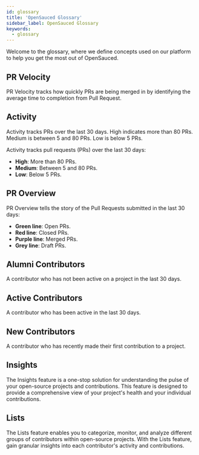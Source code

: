 ```yaml
---
id: glossary
title: 'OpenSauced Glossary'
sidebar_label: OpenSauced Glossary
keywords:
  - glossary
---
```


Welcome to the glossary, where we define concepts used on our platform to help you get the most out of OpenSauced.

## PR Velocity

 PR Velocity tracks how quickly PRs are being merged in by identifying the average time to completion from Pull Request.

## Activity 

Activity tracks PRs over the last 30 days. High indicates more than 80 PRs. Medium is between 5 and 80 PRs. Low is below 5 PRs.

Activity tracks pull requests (PRs) over the last 30 days:

- **High**: More than 80 PRs.
- **Medium**: Between 5 and 80 PRs.
- **Low**: Below 5 PRs.

## PR Overview

PR Overview tells the story of the Pull Requests submitted in the last 30 days:

- **Green line**: Open PRs.
- **Red line**: Closed PRs.
- **Purple line**: Merged PRs.
- **Grey line**: Draft PRs.

## Alumni Contributors

A contributor who has not been active on a project in the last 30 days.

## Active Contributors

A contributor who has been active in the last 30 days.

## New Contributors

A contributor who has recently made their first contribution to a project.

## Insights

The Insights feature is a one-stop solution for understanding the pulse of your open-source projects and contributions. This feature is designed to provide a comprehensive view of your project's health and your individual contributions.

## Lists

The Lists feature enables you to categorize, monitor, and analyze different groups of contributors within open-source projects. With the Lists feature, gain granular insights into each contributor's activity and contributions.
